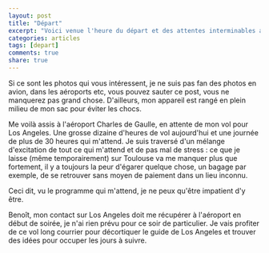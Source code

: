 ```yaml
---
layout: post
title: "Départ"
excerpt: "Voici venue l'heure du départ et des attentes interminables aux aéroports."
categories: articles
tags: [depart]
comments: true
share: true
---
```


Si ce sont les photos qui vous intéressent, je ne suis pas fan des photos en avion, dans les aéroports etc, vous pouvez sauter ce post, vous ne manquerez pas grand chose.
D'ailleurs, mon appareil est rangé en plein milieu de mon sac pour éviter les chocs.

Me voilà assis à l'aéroport Charles de Gaulle, en attente de mon vol pour Los Angeles. Une grosse dizaine d'heures de vol aujourd'hui et une journée de plus de 30 heures qui m'attend.
Je suis traversé d'un mélange d'excitation de tout ce qui m'attend et de pas mal de stress : ce que je laisse (même temporairement) sur Toulouse va me manquer plus que fortement, il y a toujours la peur d'égarer quelque chose, un bagage par exemple, de se retrouver sans moyen de paiement dans un lieu inconnu.

Ceci dit, vu le programme qui m'attend, je ne peux qu'être impatient d'y être.

Benoît, mon contact sur Los Angeles doit me récupérer à l'aéroport en début de soirée, je n'ai rien prévu pour ce soir de particulier.
Je vais profiter de ce vol long courrier pour décortiquer le guide de Los Angeles et trouver des idées pour occuper les jours à suivre.
